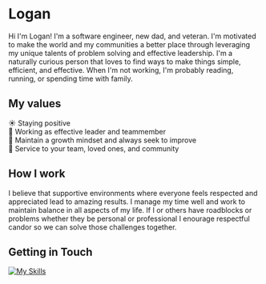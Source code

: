 # Logan
Hi I'm Logan! I'm a software engineer, new dad, and veteran. I'm motivated to make the world and my communities a better place through leveraging my unique talents of problem solving and effective leadership. I'm a naturally curious person that loves to find ways to make things simple, efficient, and effective. When I'm not working, I'm probably reading, running, or spending time with family.

## My values 
☀️ Staying positive  
👏 Working as effective leader and teammember  
🌱 Maintain a growth mindset and always seek to improve  
🦮 Service to your team, loved ones, and community  

## How I work 
I believe that supportive environments where everyone feels respected and appreciated lead to amazing results. I manage my time well and work to maintain balance in all aspects of my life. If I or others have roadblocks or problems whether they be personal or professional I enourage respectful candor so we can solve those challenges together.

## Getting in Touch 
[![My Skills](https://skillicons.dev/icons?i=linkedin)](https://www.linkedin.com/in/loganpmatheny/)
